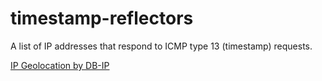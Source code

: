 # timestamp-reflectors
A list of IP addresses that respond to ICMP type 13 (timestamp) requests.

<a href='https://db-ip.com'>IP Geolocation by DB-IP</a>
